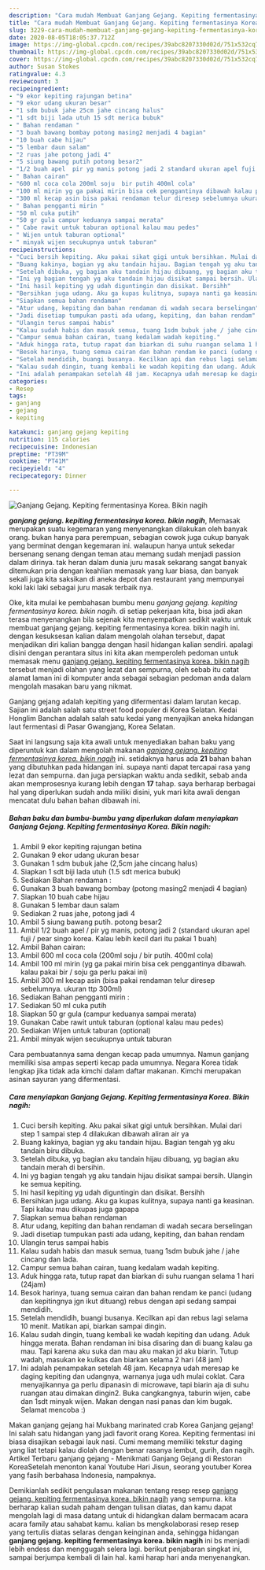 ```yaml
---
description: "Cara mudah Membuat Ganjang Gejang. Kepiting fermentasinya Korea. Bikin nagih, Enak Banget"
title: "Cara mudah Membuat Ganjang Gejang. Kepiting fermentasinya Korea. Bikin nagih, Enak Banget"
slug: 3229-cara-mudah-membuat-ganjang-gejang-kepiting-fermentasinya-korea-bikin-nagih-enak-banget
date: 2020-08-05T18:05:37.712Z
image: https://img-global.cpcdn.com/recipes/39abc8207330d02d/751x532cq70/ganjang-gejang-kepiting-fermentasinya-korea-bikin-nagih-foto-resep-utama.jpg
thumbnail: https://img-global.cpcdn.com/recipes/39abc8207330d02d/751x532cq70/ganjang-gejang-kepiting-fermentasinya-korea-bikin-nagih-foto-resep-utama.jpg
cover: https://img-global.cpcdn.com/recipes/39abc8207330d02d/751x532cq70/ganjang-gejang-kepiting-fermentasinya-korea-bikin-nagih-foto-resep-utama.jpg
author: Susan Stokes
ratingvalue: 4.3
reviewcount: 3
recipeingredient:
- "9 ekor kepiting rajungan betina"
- "9 ekor udang ukuran besar"
- "1 sdm bubuk jahe 25cm jahe cincang halus"
- "1 sdt biji lada utuh 15 sdt merica bubuk"
- " Bahan rendaman "
- "3 buah bawang bombay potong masing2 menjadi 4 bagian"
- "10 buah cabe hijau"
- "5 lembar daun salam"
- "2 ruas jahe potong jadi 4"
- "5 siung bawang putih potong besar2"
- "1/2 buah apel  pir yg manis potong jadi 2 standard ukuran apel fuji  pear singo korea Kalau lebih kecil dari itu pakai 1 buah"
- " Bahan cairan"
- "600 ml coca cola 200ml soju  bir putih 400ml cola"
- "100 ml mirin yg ga pakai mirin bisa cek penggantinya dibawah kalau pakai bir  soju ga perlu pakai ini"
- "300 ml kecap asin bisa pakai rendaman telur diresep sebelumnya ukuran ttp 300ml"
- " Bahan pengganti mirin "
- "50 ml cuka putih"
- "50 gr gula campur keduanya sampai merata"
- " Cabe rawit untuk taburan optional kalau mau pedes"
- " Wijen untuk taburan optional"
- " minyak wijen secukupnya untuk taburan"
recipeinstructions:
- "Cuci bersih kepiting. Aku pakai sikat gigi untuk bersihkan. Mulai dari step 1 sampai step 4 dilakukan dibawah aliran air ya"
- "Buang kakinya, bagian yg aku tandain hijau. Bagian tengah yg aku tandain biru dibuka."
- "Setelah dibuka, yg bagian aku tandain hijau dibuang, yg bagian aku tandain merah di bersihin."
- "Ini yg bagian tengah yg aku tandain hijau disikat sampai bersih. Ulangin ke semua kepiting."
- "Ini hasil kepiting yg udah diguntingin dan disikat. Bersihh"
- "Bersihkan juga udang. Aku ga kupas kulitnya, supaya nanti ga keasinan. Tapi kalau mau dikupas juga gapapa"
- "Siapkan semua bahan rendaman"
- "Atur udang, kepiting dan bahan rendaman di wadah secara berselingan"
- "Jadi disetiap tumpukan pasti ada udang, kepiting, dan bahan rendam"
- "Ulangin terus sampai habis"
- "Kalau sudah habis dan masuk semua, tuang 1sdm bubuk jahe / jahe cincang dan lada."
- "Campur semua bahan cairan, tuang kedalam wadah kepiting."
- "Aduk hingga rata, tutup rapat dan biarkan di suhu ruangan selama 1 hari (24jam)"
- "Besok harinya, tuang semua cairan dan bahan rendam ke panci (udang dan kepitingnya jgn ikut dituang) rebus dengan api sedang sampai mendidih."
- "Setelah mendidih, buangi busanya. Kecilkan api dan rebus lagi selama 10 menit. Matikan api, biarkan sampai dingin."
- "Kalau sudah dingin, tuang kembali ke wadah kepiting dan udang. Aduk hingga merata. Bahan rendaman ini bisa disaring dan di buang kalau ga mau. Tapi karena aku suka dan mau aku makan jd aku biarin. Tutup wadah, masukan ke kulkas dan biarkan selama 2 hari (48 jam)"
- "Ini adalah penampakan setelah 48 jam. Kecapnya udah meresap ke daging kepiting dan udangnya, warnanya juga udh mulai coklat. Cara menyajikannya ga perlu dipanasin di microwave, tapi biarin aja di suhu ruangan atau dimakan dingin2. Buka cangkangnya, taburin wijen, cabe dan 1sdt minyak wijen. Makan dengan nasi panas dan kim bugak. Selamat mencoba :)"
categories:
- Resep
tags:
- ganjang
- gejang
- kepiting

katakunci: ganjang gejang kepiting 
nutrition: 115 calories
recipecuisine: Indonesian
preptime: "PT39M"
cooktime: "PT41M"
recipeyield: "4"
recipecategory: Dinner

---
```



![Ganjang Gejang. Kepiting fermentasinya Korea. Bikin nagih](https://img-global.cpcdn.com/recipes/39abc8207330d02d/751x532cq70/ganjang-gejang-kepiting-fermentasinya-korea-bikin-nagih-foto-resep-utama.jpg)

<b><i>ganjang gejang. kepiting fermentasinya korea. bikin nagih</i></b>, Memasak merupakan suatu kegemaran yang menyenangkan dilakukan oleh banyak orang. bukan hanya para perempuan, sebagian cowok juga cukup banyak yang berminat dengan kegemaran ini. walaupun hanya untuk sekedar bersenang senang dengan teman atau memang sudah menjadi passion dalam dirinya. tak heran dalam dunia juru masak sekarang sangat banyak ditemukan pria dengan keahlian memasak yang luar biasa, dan banyak sekali juga kita saksikan di aneka depot dan restaurant yang mempunyai koki laki laki sebagai juru masak terbaik nya.

Oke, kita mulai ke pembahasan bumbu menu <i>ganjang gejang. kepiting fermentasinya korea. bikin nagih</i>. di setiap pekerjaan kita, bisa jadi akan terasa menyenangkan bila sejenak kita menyempatkan sedikit waktu untuk membuat ganjang gejang. kepiting fermentasinya korea. bikin nagih ini. dengan kesuksesan kalian dalam mengolah olahan tersebut, dapat menjadikan diri kalian bangga dengan hasil hidangan kalian sendiri. apalagi disini dengan perantara situs ini kita akan memperoleh pedoman untuk memasak menu <u>ganjang gejang. kepiting fermentasinya korea. bikin nagih</u> tersebut menjadi olahan yang lezat dan sempurna, oleh sebab itu catat alamat laman ini di komputer anda sebagai sebagian pedoman anda dalam mengolah masakan baru yang nikmat.

Ganjang gejang adalah kepiting yang difermentasi dalam larutan kecap. Sajian ini adalah salah satu street food populer di Korea Selatan. Kedai Honglim Banchan adalah salah satu kedai yang menyajikan aneka hidangan laut fermentasi di Pasar Gwangjang, Korea Selatan.


Saat ini langsung saja kita awali untuk menyediakan bahan baku yang diperuntuk kan dalam mengolah makanan <u><i>ganjang gejang. kepiting fermentasinya korea. bikin nagih</i></u> ini. setidaknya harus ada <b>21</b> bahan bahan yang dibutuhkan pada hidangan ini. supaya nanti dapat tercapai rasa yang lezat dan sempurna. dan juga persiapkan waktu anda sedikit, sebab anda akan memprosesnya kurang lebih dengan <b>17</b> tahap. saya berharap berbagai hal yang diperlukan sudah anda miliki disini, yuk mari kita awali dengan mencatat dulu bahan bahan dibawah ini.

<!--inarticleads1-->

##### Bahan baku dan bumbu-bumbu yang diperlukan dalam menyiapkan Ganjang Gejang. Kepiting fermentasinya Korea. Bikin nagih:

1. Ambil 9 ekor kepiting rajungan betina
1. Gunakan 9 ekor udang ukuran besar
1. Gunakan 1 sdm bubuk jahe (2,5cm jahe cincang halus)
1. Siapkan 1 sdt biji lada utuh (1.5 sdt merica bubuk)
1. Sediakan  Bahan rendaman :
1. Gunakan 3 buah bawang bombay (potong masing2 menjadi 4 bagian)
1. Siapkan 10 buah cabe hijau
1. Gunakan 5 lembar daun salam
1. Sediakan 2 ruas jahe, potong jadi 4
1. Ambil 5 siung bawang putih. potong besar2
1. Ambil 1/2 buah apel / pir yg manis, potong jadi 2 (standard ukuran apel fuji / pear singo korea. Kalau lebih kecil dari itu pakai 1 buah)
1. Ambil  Bahan cairan:
1. Ambil 600 ml coca cola (200ml soju / bir putih. 400ml cola)
1. Ambil 100 ml mirin (yg ga pakai mirin bisa cek penggantinya dibawah. kalau pakai bir / soju ga perlu pakai ini)
1. Ambil 300 ml kecap asin (bisa pakai rendaman telur diresep sebelumnya. ukuran ttp 300ml)
1. Sediakan  Bahan pengganti mirin :
1. Sediakan 50 ml cuka putih
1. Siapkan 50 gr gula (campur keduanya sampai merata)
1. Gunakan  Cabe rawit untuk taburan (optional kalau mau pedes)
1. Sediakan  Wijen untuk taburan (optional)
1. Ambil  minyak wijen secukupnya untuk taburan


Cara pembuatannya sama dengan kecap pada umumnya. Namun ganjang memiliki sisa ampas seperti kecap pada umumnya. Negara Korea tidak lengkap jika tidak ada kimchi dalam daftar makanan. Kimchi merupakan asinan sayuran yang difermentasi. 

<!--inarticleads2-->

##### Cara menyiapkan Ganjang Gejang. Kepiting fermentasinya Korea. Bikin nagih:

1. Cuci bersih kepiting. Aku pakai sikat gigi untuk bersihkan. Mulai dari step 1 sampai step 4 dilakukan dibawah aliran air ya
1. Buang kakinya, bagian yg aku tandain hijau. Bagian tengah yg aku tandain biru dibuka.
1. Setelah dibuka, yg bagian aku tandain hijau dibuang, yg bagian aku tandain merah di bersihin.
1. Ini yg bagian tengah yg aku tandain hijau disikat sampai bersih. Ulangin ke semua kepiting.
1. Ini hasil kepiting yg udah diguntingin dan disikat. Bersihh
1. Bersihkan juga udang. Aku ga kupas kulitnya, supaya nanti ga keasinan. Tapi kalau mau dikupas juga gapapa
1. Siapkan semua bahan rendaman
1. Atur udang, kepiting dan bahan rendaman di wadah secara berselingan
1. Jadi disetiap tumpukan pasti ada udang, kepiting, dan bahan rendam
1. Ulangin terus sampai habis
1. Kalau sudah habis dan masuk semua, tuang 1sdm bubuk jahe / jahe cincang dan lada.
1. Campur semua bahan cairan, tuang kedalam wadah kepiting.
1. Aduk hingga rata, tutup rapat dan biarkan di suhu ruangan selama 1 hari (24jam)
1. Besok harinya, tuang semua cairan dan bahan rendam ke panci (udang dan kepitingnya jgn ikut dituang) rebus dengan api sedang sampai mendidih.
1. Setelah mendidih, buangi busanya. Kecilkan api dan rebus lagi selama 10 menit. Matikan api, biarkan sampai dingin.
1. Kalau sudah dingin, tuang kembali ke wadah kepiting dan udang. Aduk hingga merata. Bahan rendaman ini bisa disaring dan di buang kalau ga mau. Tapi karena aku suka dan mau aku makan jd aku biarin. Tutup wadah, masukan ke kulkas dan biarkan selama 2 hari (48 jam)
1. Ini adalah penampakan setelah 48 jam. Kecapnya udah meresap ke daging kepiting dan udangnya, warnanya juga udh mulai coklat. Cara menyajikannya ga perlu dipanasin di microwave, tapi biarin aja di suhu ruangan atau dimakan dingin2. Buka cangkangnya, taburin wijen, cabe dan 1sdt minyak wijen. Makan dengan nasi panas dan kim bugak. Selamat mencoba :)


Makan ganjang gejang hai Mukbang marinated crab Korea Ganjang gejang! Ini salah satu hidangan yang jadi favorit orang Korea. Kepiting fermentasi ini biasa disajikan sebagai lauk nasi. Cumi memang memiliki tekstur daging yang liat tetapi kalau diolah dengan benar rasanya lembut, gurih, dan nagih. Artikel Terbaru ganjang gejang - Menikmati Ganjang Gejang di Restoran KoreaSetelah menonton kanal Youtube Hari Jisun, seorang youtuber Korea yang fasih berbahasa Indonesia, nampaknya. 

Demikianlah sedikit pengulasan makanan tentang resep resep <u>ganjang gejang. kepiting fermentasinya korea. bikin nagih</u> yang sempurna. kita berharap kalian sudah paham dengan tulisan diatas, dan kamu dapat mengolah lagi di masa datang untuk di hidangkan dalam bermacam acara acara family atau sahabat kamu. kalian bs mengkolaborasi resep resep yang tertulis diatas selaras dengan keinginan anda, sehingga hidangan <b>ganjang gejang. kepiting fermentasinya korea. bikin nagih</b> ini bs menjadi lebih endess dan menggugah selera lagi. berikut penjabaran singkat ini, sampai berjumpa kembali di lain hal. kami harap hari anda menyenangkan.
